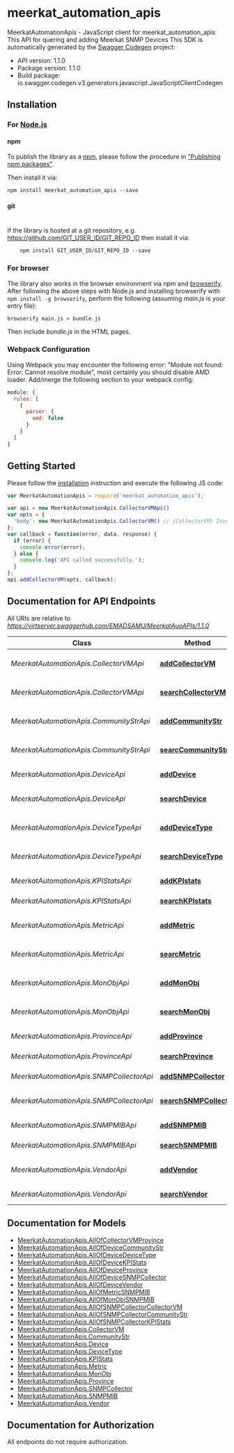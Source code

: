 # meerkat_automation_apis

MeerkatAutomationApis - JavaScript client for meerkat_automation_apis
This API for quering and adding Meerkat SNMP Devices
This SDK is automatically generated by the [Swagger Codegen](https://github.com/swagger-api/swagger-codegen) project:

- API version: 1.1.0
- Package version: 1.1.0
- Build package: io.swagger.codegen.v3.generators.javascript.JavaScriptClientCodegen

## Installation

### For [Node.js](https://nodejs.org/)

#### npm

To publish the library as a [npm](https://www.npmjs.com/),
please follow the procedure in ["Publishing npm packages"](https://docs.npmjs.com/getting-started/publishing-npm-packages).

Then install it via:

```shell
npm install meerkat_automation_apis --save
```

#### git
#
If the library is hosted at a git repository, e.g.
https://github.com/GIT_USER_ID/GIT_REPO_ID
then install it via:

```shell
    npm install GIT_USER_ID/GIT_REPO_ID --save
```

### For browser

The library also works in the browser environment via npm and [browserify](http://browserify.org/). After following
the above steps with Node.js and installing browserify with `npm install -g browserify`,
perform the following (assuming *main.js* is your entry file):

```shell
browserify main.js > bundle.js
```

Then include *bundle.js* in the HTML pages.

### Webpack Configuration

Using Webpack you may encounter the following error: "Module not found: Error:
Cannot resolve module", most certainly you should disable AMD loader. Add/merge
the following section to your webpack config:

```javascript
module: {
  rules: [
    {
      parser: {
        amd: false
      }
    }
  ]
}
```

## Getting Started

Please follow the [installation](#installation) instruction and execute the following JS code:

```javascript
var MeerkatAutomationApis = require('meerkat_automation_apis');

var api = new MeerkatAutomationApis.CollectorVMApi()
var opts = { 
  'body': new MeerkatAutomationApis.CollectorVM() // {CollectorVM} Inventory item to add
};
var callback = function(error, data, response) {
  if (error) {
    console.error(error);
  } else {
    console.log('API called successfully.');
  }
};
api.addCollectorVM(opts, callback);
```

## Documentation for API Endpoints

All URIs are relative to *https://virtserver.swaggerhub.com/EMADSAMU/MeerkatAuoAPIs/1.1.0*

Class | Method | HTTP request | Description
------------ | ------------- | ------------- | -------------
*MeerkatAutomationApis.CollectorVMApi* | [**addCollectorVM**](docs/CollectorVMApi.md#addCollectorVM) | **POST** /collectorVM | Adds Collector VM
*MeerkatAutomationApis.CollectorVMApi* | [**searchCollectorVM**](docs/CollectorVMApi.md#searchCollectorVM) | **GET** /collectorVM | searches Collector VM
*MeerkatAutomationApis.CommunityStrApi* | [**addCommunityStr**](docs/CommunityStrApi.md#addCommunityStr) | **POST** /CommunityStr | Adds Monitored Objects
*MeerkatAutomationApis.CommunityStrApi* | [**searcCommunityStr**](docs/CommunityStrApi.md#searcCommunityStr) | **GET** /CommunityStr | searches Community Strings
*MeerkatAutomationApis.DeviceApi* | [**addDevice**](docs/DeviceApi.md#addDevice) | **POST** /Device | Adds SNMP Devices
*MeerkatAutomationApis.DeviceApi* | [**searchDevice**](docs/DeviceApi.md#searchDevice) | **GET** /Device | searches SNMP Devices
*MeerkatAutomationApis.DeviceTypeApi* | [**addDeviceType**](docs/DeviceTypeApi.md#addDeviceType) | **POST** /DeviceType | Adds Device Types
*MeerkatAutomationApis.DeviceTypeApi* | [**searchDeviceType**](docs/DeviceTypeApi.md#searchDeviceType) | **GET** /DeviceType | searches Device Types
*MeerkatAutomationApis.KPIStatsApi* | [**addKPIstats**](docs/KPIStatsApi.md#addKPIstats) | **POST** /KPIStats | Adds KPI Stats
*MeerkatAutomationApis.KPIStatsApi* | [**searchKPIstats**](docs/KPIStatsApi.md#searchKPIstats) | **GET** /KPIStats | searches KPI Stats
*MeerkatAutomationApis.MetricApi* | [**addMetric**](docs/MetricApi.md#addMetric) | **POST** /Metric | Adds Monitored Objects
*MeerkatAutomationApis.MetricApi* | [**searcMetric**](docs/MetricApi.md#searcMetric) | **GET** /Metric | searches Monitored Objects
*MeerkatAutomationApis.MonObjApi* | [**addMonObj**](docs/MonObjApi.md#addMonObj) | **POST** /MonObj | Adds Monitored Objects
*MeerkatAutomationApis.MonObjApi* | [**searchMonObj**](docs/MonObjApi.md#searchMonObj) | **GET** /MonObj | searches Monitored Objects
*MeerkatAutomationApis.ProvinceApi* | [**addProvince**](docs/ProvinceApi.md#addProvince) | **POST** /Province | Adds Province
*MeerkatAutomationApis.ProvinceApi* | [**searchProvince**](docs/ProvinceApi.md#searchProvince) | **GET** /Province | searches Province
*MeerkatAutomationApis.SNMPCollectorApi* | [**addSNMPCollector**](docs/SNMPCollectorApi.md#addSNMPCollector) | **POST** /SNMPCollector | Adds SNMP Collector
*MeerkatAutomationApis.SNMPCollectorApi* | [**searchSNMPCollector**](docs/SNMPCollectorApi.md#searchSNMPCollector) | **GET** /SNMPCollector | searches SNMP Collector
*MeerkatAutomationApis.SNMPMIBApi* | [**addSNMPMIB**](docs/SNMPMIBApi.md#addSNMPMIB) | **POST** /SNMPMIB | Adds SNMPMIB
*MeerkatAutomationApis.SNMPMIBApi* | [**searchSNMPMIB**](docs/SNMPMIBApi.md#searchSNMPMIB) | **GET** /SNMPMIB | searches SNMP MIB
*MeerkatAutomationApis.VendorApi* | [**addVendor**](docs/VendorApi.md#addVendor) | **POST** /Vendor | Adds Monitored Objects
*MeerkatAutomationApis.VendorApi* | [**searchVendor**](docs/VendorApi.md#searchVendor) | **GET** /Vendor | searches Vendors

## Documentation for Models

 - [MeerkatAutomationApis.AllOfCollectorVMProvince](docs/AllOfCollectorVMProvince.md)
 - [MeerkatAutomationApis.AllOfDeviceCommunityStr](docs/AllOfDeviceCommunityStr.md)
 - [MeerkatAutomationApis.AllOfDeviceDeviceType](docs/AllOfDeviceDeviceType.md)
 - [MeerkatAutomationApis.AllOfDeviceKPIStats](docs/AllOfDeviceKPIStats.md)
 - [MeerkatAutomationApis.AllOfDeviceProvince](docs/AllOfDeviceProvince.md)
 - [MeerkatAutomationApis.AllOfDeviceSNMPCollector](docs/AllOfDeviceSNMPCollector.md)
 - [MeerkatAutomationApis.AllOfDeviceVendor](docs/AllOfDeviceVendor.md)
 - [MeerkatAutomationApis.AllOfMetricSNMPMIB](docs/AllOfMetricSNMPMIB.md)
 - [MeerkatAutomationApis.AllOfMonObjSNMPMIB](docs/AllOfMonObjSNMPMIB.md)
 - [MeerkatAutomationApis.AllOfSNMPCollectorCollectorVM](docs/AllOfSNMPCollectorCollectorVM.md)
 - [MeerkatAutomationApis.AllOfSNMPCollectorCommunityStr](docs/AllOfSNMPCollectorCommunityStr.md)
 - [MeerkatAutomationApis.AllOfSNMPCollectorKPIStats](docs/AllOfSNMPCollectorKPIStats.md)
 - [MeerkatAutomationApis.CollectorVM](docs/CollectorVM.md)
 - [MeerkatAutomationApis.CommunityStr](docs/CommunityStr.md)
 - [MeerkatAutomationApis.Device](docs/Device.md)
 - [MeerkatAutomationApis.DeviceType](docs/DeviceType.md)
 - [MeerkatAutomationApis.KPIStats](docs/KPIStats.md)
 - [MeerkatAutomationApis.Metric](docs/Metric.md)
 - [MeerkatAutomationApis.MonObj](docs/MonObj.md)
 - [MeerkatAutomationApis.Province](docs/Province.md)
 - [MeerkatAutomationApis.SNMPCollector](docs/SNMPCollector.md)
 - [MeerkatAutomationApis.SNMPMIB](docs/SNMPMIB.md)
 - [MeerkatAutomationApis.Vendor](docs/Vendor.md)

## Documentation for Authorization

 All endpoints do not require authorization.

